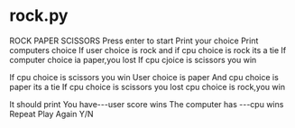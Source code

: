 # rock.py
ROCK
PAPER
SCISSORS
Press enter to start
Print your choice
Print computers choice
If user choice is rock and if cpu choice is rock its a tie
If computer choice ia paper,you lost
If cpu cjoice is scissors you win

If cpu choice is scissors you win
User choice is paper
And cpu choice is paper its a tie
If cpu choice is scissors you lost
cpu choice is rock,you win

It should print You have---user score wins
The computer has ---cpu wins
Repeat
Play Again Y/N
 
